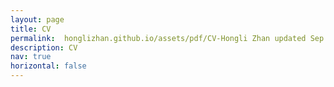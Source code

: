 ```yaml
---
layout: page
title: CV
permalink:  honglizhan.github.io/assets/pdf/CV-Hongli Zhan updated Sep 18 2021.pdf
description: CV
nav: true
horizontal: false
---
```

